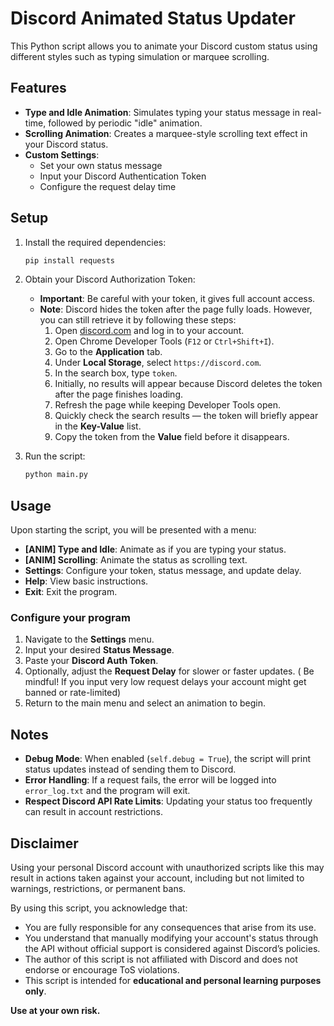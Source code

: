 # Discord Animated Status Updater

This Python script allows you to animate your Discord custom status using different styles such as typing simulation or marquee scrolling.

## Features

- **Type and Idle Animation**: Simulates typing your status message in real-time, followed by periodic "idle" animation.
- **Scrolling Animation**: Creates a marquee-style scrolling text effect in your Discord status.
- **Custom Settings**:
  - Set your own status message
  - Input your Discord Authentication Token
  - Configure the request delay time

## Setup

1. Install the required dependencies:
   ```bash
   pip install requests
   ```

2. Obtain your Discord Authorization Token:
   - **Important**: Be careful with your token, it gives full account access.
   - **Note**: Discord hides the token after the page fully loads. However, you can still retrieve it by following these steps:
     1. Open [discord.com](https://discord.com) and log in to your account.
     2. Open Chrome Developer Tools (`F12` or `Ctrl+Shift+I`).
     3. Go to the **Application** tab.
     4. Under **Local Storage**, select `https://discord.com`.
     5. In the search box, type `token`.
     6. Initially, no results will appear because Discord deletes the token after the page finishes loading.
     7. Refresh the page while keeping Developer Tools open.
     8. Quickly check the search results — the token will briefly appear in the **Key-Value** list.
     9. Copy the token from the **Value** field before it disappears.

3. Run the script:
   ```bash
   python main.py
   ```

## Usage

Upon starting the script, you will be presented with a menu:

- **[ANIM] Type and Idle**: Animate as if you are typing your status.
- **[ANIM] Scrolling**: Animate the status as scrolling text.
- **Settings**: Configure your token, status message, and update delay.
- **Help**: View basic instructions.
- **Exit**: Exit the program.

### Configure your program

1. Navigate to the **Settings** menu.
2. Input your desired **Status Message**.
3. Paste your **Discord Auth Token**.
4. Optionally, adjust the **Request Delay** for slower or faster updates. ( Be mindful! If you input very low request delays your account might get banned or rate-limited)
5. Return to the main menu and select an animation to begin.

## Notes

- **Debug Mode**: When enabled (`self.debug = True`), the script will print status updates instead of sending them to Discord.
- **Error Handling**: If a request fails, the error will be logged into `error_log.txt` and the program will exit.
- **Respect Discord API Rate Limits**: Updating your status too frequently can result in account restrictions.

## Disclaimer

Using your personal Discord account with unauthorized scripts like this may result in actions taken against your account, including but not limited to warnings, restrictions, or permanent bans.

By using this script, you acknowledge that:

- You are fully responsible for any consequences that arise from its use.
- You understand that manually modifying your account's status through the API without official support is considered against Discord’s policies.
- The author of this script is not affiliated with Discord and does not endorse or encourage ToS violations.
- This script is intended for **educational and personal learning purposes only**.

**Use at your own risk.**
